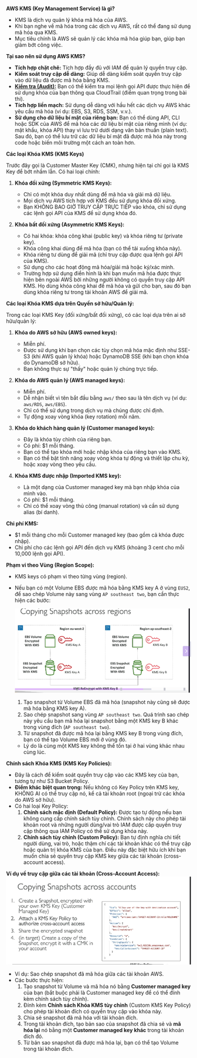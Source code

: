 **AWS KMS (Key Management Service) là gì?**

- KMS là dịch vụ quản lý khóa mã hóa của AWS.
- Khi bạn nghe về mã hóa trong các dịch vụ AWS, rất có thể đang sử dụng mã hóa qua KMS.
- Mục tiêu chính là AWS sẽ quản lý các khóa mã hóa giúp bạn, giúp bạn giảm bớt công việc.

**Tại sao nên sử dụng AWS KMS?**

- **Tích hợp chặt chẽ:** Tích hợp đầy đủ với IAM để quản lý quyền truy cập.
- **Kiểm soát truy cập dễ dàng:** Giúp dễ dàng kiểm soát quyền truy cập vào dữ liệu đã được mã hóa bằng KMS.
- [**Kiểm tra (Audit):**](./lý-thuyết-ngoài-lề/audit-kms-cloudtrail.md) Bạn có thể kiểm tra mọi lệnh gọi API được thực hiện để sử dụng khóa của bạn thông qua CloudTrail (điểm quan trọng trong bài thi).
- **Tích hợp liền mạch:** Sử dụng dễ dàng với hầu hết các dịch vụ AWS khác yêu cầu mã hóa (ví dụ: EBS, S3, RDS, SSM, v.v.).
- **Sử dụng cho dữ liệu bí mật của riêng bạn:** Bạn có thể dùng API, CLI hoặc SDK của AWS để mã hóa các dữ liệu bí mật của riêng mình (ví dụ: mật khẩu, khóa API) thay vì lưu trữ dưới dạng văn bản thuần (plain text). Sau đó, bạn có thể lưu trữ các dữ liệu bí mật đã được mã hóa này trong code hoặc biến môi trường một cách an toàn hơn.

**Các loại Khóa KMS (KMS Keys)**

Trước đây gọi là Customer Master Key (CMK), nhưng hiện tại chỉ gọi là KMS Key để bớt nhầm lẫn. Có hai loại chính:

1. **Khóa đối xứng (Symmetric KMS Keys):**

   - Chỉ có một khóa duy nhất dùng để mã hóa và giải mã dữ liệu.
   - Mọi dịch vụ AWS tích hợp với KMS đều sử dụng khóa đối xứng.
   - Bạn KHÔNG BAO GIỜ TRUY CẬP TRỰC TIẾP vào khóa, chỉ sử dụng các lệnh gọi API của KMS để sử dụng khóa đó.

2. **Khóa bất đối xứng (Asymmetric KMS Keys):**

   - Có hai khóa: khóa công khai (public key) và khóa riêng tư (private key).
   - Khóa công khai dùng để mã hóa (bạn có thể tải xuống khóa này).
   - Khóa riêng tư dùng để giải mã (chỉ truy cập được qua lệnh gọi API của KMS).
   - Sử dụng cho các hoạt động mã hóa/giải mã hoặc ký/xác minh.
   - Trường hợp sử dụng điển hình là khi bạn muốn mã hóa được thực hiện bên ngoài AWS bởi những người không có quyền truy cập API KMS. Họ dùng khóa công khai để mã hóa và gửi cho bạn, sau đó bạn dùng khóa riêng tư trong tài khoản AWS để giải mã.

**Các loại Khóa KMS dựa trên Quyền sở hữu/Quản lý:**

Trong các loại KMS Key (đối xứng/bất đối xứng), có các loại dựa trên ai sở hữu/quản lý:

1. **Khóa do AWS sở hữu (AWS owned keys):**

   - Miễn phí.
   - Được sử dụng khi bạn chọn các tùy chọn mã hóa mặc định như SSE-S3 (khi AWS quản lý khóa) hoặc DynamoDB SSE (khi bạn chọn khóa do DynamoDB sở hữu).
   - Bạn không thực sự "thấy" hoặc quản lý chúng trực tiếp.

2. **Khóa do AWS quản lý (AWS managed keys):**

   - Miễn phí.
   - Dễ nhận biết vì tên bắt đầu bằng `aws/` theo sau là tên dịch vụ (ví dụ: `aws/RDS`, `aws/EBS`).
   - Chỉ có thể sử dụng trong dịch vụ mà chúng được chỉ định.
   - Tự động xoay vòng khóa (key rotation) mỗi năm.

3. **Khóa do khách hàng quản lý (Customer managed keys):**

   - Đây là khóa tùy chỉnh của riêng bạn.
   - Có phí: $1 mỗi tháng.
   - Bạn có thể tạo khóa mới hoặc nhập khóa của riêng bạn vào KMS.
   - Bạn có thể bật tính năng xoay vòng khóa tự động và thiết lập chu kỳ, hoặc xoay vòng theo yêu cầu.

4. **Khóa KMS được nhập (Imported KMS key):**

   - Là một dạng của Customer managed key mà bạn nhập khóa của mình vào.
   - Có phí: $1 mỗi tháng.
   - Chỉ có thể xoay vòng thủ công (manual rotation) và cần sử dụng alias (bí danh).

**Chi phí KMS:**

- $1 mỗi tháng cho mỗi Customer managed key (bao gồm cả khóa được nhập).
- Chi phí cho các lệnh gọi API đến dịch vụ KMS (khoảng 3 cent cho mỗi 10,000 lệnh gọi API).

**Phạm vi theo Vùng (Region Scope):**

- KMS keys có phạm vi theo từng vùng (region).
- Nếu bạn có một Volume EBS được mã hóa bằng KMS key A ở vùng `EUS2`, để sao chép Volume này sang vùng `AP southeast two`, bạn cần thực hiện các bước:

  ![1745333077762](image/KMS/1745333077762.png)

  1. Tạo snapshot từ Volume EBS đã mã hóa (snapshot này cũng sẽ được mã hóa bằng KMS key A).
  2. Sao chép snapshot sang vùng `AP southeast two`. Quá trình sao chép này yêu cầu bạn mã hóa lại snapshot bằng một KMS key B khác trong vùng đích (`AP southeast two`).
  3. Từ snapshot đã được mã hóa lại bằng KMS key B trong vùng đích, bạn có thể tạo Volume EBS mới ở vùng đó.

  - Lý do là cùng một KMS key không thể tồn tại ở hai vùng khác nhau cùng lúc.

**Chính sách Khóa KMS (KMS Key Policies):**

- Đây là cách để kiểm soát quyền truy cập vào các KMS key của bạn, tương tự như S3 Bucket Policy.
- **Điểm khác biệt quan trọng:** Nếu không có Key Policy trên KMS key, KHÔNG AI có thể truy cập nó, kể cả tài khoản root (ngoại trừ các khóa do AWS sở hữu).
- Có hai loại Key Policy:
  1. **Chính sách mặc định (Default Policy):** Được tạo tự động nếu bạn không cung cấp chính sách tùy chỉnh. Chính sách này cho phép tài khoản root và những người dùng/vai trò IAM được cấp quyền truy cập thông qua IAM Policy có thể sử dụng khóa này.
  2. **Chính sách tùy chỉnh (Custom Policy):** Bạn tự định nghĩa chi tiết người dùng, vai trò, hoặc thậm chí các tài khoản khác có thể truy cập hoặc quản trị khóa KMS của bạn. Điều này đặc biệt hữu ích khi bạn muốn chia sẻ quyền truy cập KMS key giữa các tài khoản (cross-account access).

**Ví dụ về truy cập giữa các tài khoản (Cross-Account Access):**
![1745333263693](image/KMS/1745333263693.png)

- Ví dụ: Sao chép snapshot đã mã hóa giữa các tài khoản AWS.
- Các bước thực hiện:
  1. Tạo snapshot từ Volume và mã hóa nó bằng **Customer managed key** của bạn (bắt buộc phải là Customer managed key để có thể đính kèm chính sách tùy chỉnh).
  2. Đính kèm **Chính sách Khóa KMS tùy chỉnh** (Custom KMS Key Policy) cho phép tài khoản đích có quyền truy cập vào khóa này.
  3. Chia sẻ snapshot đã mã hóa với tài khoản đích.
  4. Trong tài khoản đích, tạo bản sao của snapshot đã chia sẻ và **mã hóa lại** nó bằng một **Customer managed key khác** trong tài khoản đích đó.
  5. Từ bản sao snapshot đã được mã hóa lại, bạn có thể tạo Volume trong tài khoản đích.
